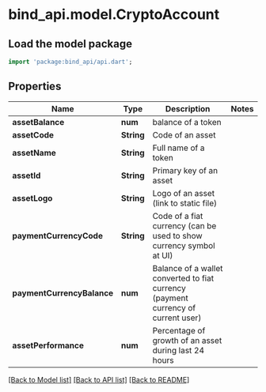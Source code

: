 # bind_api.model.CryptoAccount

## Load the model package
```dart
import 'package:bind_api/api.dart';
```

## Properties
Name | Type | Description | Notes
------------ | ------------- | ------------- | -------------
**assetBalance** | **num** | balance of a token | 
**assetCode** | **String** | Code of an asset | 
**assetName** | **String** | Full name of a token | 
**assetId** | **String** | Primary key of an asset | 
**assetLogo** | **String** | Logo of an asset (link to static file) | 
**paymentCurrencyCode** | **String** | Code of a fiat currency (can be used to show currency symbol at UI) | 
**paymentCurrencyBalance** | **num** | Balance of a wallet converted to fiat currency (payment currency of current user) | 
**assetPerformance** | **num** | Percentage of growth of an asset during last 24 hours | 

[[Back to Model list]](../README.md#documentation-for-models) [[Back to API list]](../README.md#documentation-for-api-endpoints) [[Back to README]](../README.md)


